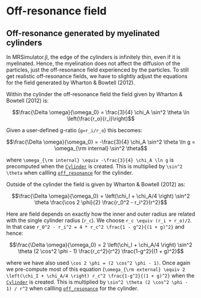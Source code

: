 # Off-resonance field
## Off-resonance generated by myelinated cylinders
In MRSimulator.jl, the edge of the cylinders is infinitely thin, even if it is myelinated. 
Hence, the myelination does not affect the diffusion of the particles, just the off-resonance field experienced by the particles.
To still get realistic off-resonance fields, we have to slightly adjust the equations for the field generated by Wharton & Bowtell (2012).

Within the cylinder the off-resonance field the field given by Wharton & Bowtell (2012) is:
```math
\frac{\Delta \omega}{\omega_0} = \frac{3}{4} \chi_A \sin^2 \theta \ln \left(\frac{r_o}{r_i}\right)
```
Given a user-defined g-ratio (``g=r_i/r_o``) this becomes:
```math
\frac{\Delta \omega}{\omega_0} = -\frac{3}{4} \chi_A \sin^2 \theta \ln g = \omega_{\rm internal} \sin^2 \theta
```
where ``\omega_{\rm internal} \equiv -\frac{3}{4} \chi_A \ln g`` is precomputed when the [`Cylinder`](@ref) is created.
This is multiplied by ``\sin^2 \theta`` when callling [`off_resonance`](@ref) for the cylinder.

Outside of the cylinder the field is given by Wharton & Bowtell (2012) as:
```math
\frac{\Delta \omega}{\omega_0} = \left(\chi_I + \chi_A/4 \right) \sin^2 \theta \frac{\cos 2 \phi}{2} \frac{r_0^2 - r_i^2}{r^2}
```
Here are field depends on exactly how the inner and outer radius are related with the single cylinder radius (``r_c``).
We choose ``r_c \equiv (r_i + r_o)/2``. In that case ``r_0^2 - r_i^2 = 4 * r_c^2 \frac{1 - g^2}{(1 + g)^2}`` and hence:
```math
\frac{\Delta \omega}{\omega_0} = 2 \left(\chi_I + \chi_A/4 \right) \sin^2 \theta (2 \cos^2 \phi - 1) \frac{r_c^2}{r^2} \frac{1-g^2}{(1 + g)^2}
```
where we have also used ``\cos 2 \phi = (2 \cos^2 \phi - 1)``.
Once again we pre-compute most of this equation (``\omega_{\rm external} \equiv 2 \left(\chi_I + \chi_A/4 \right) r_c^2 \frac{1-g^2}{(1 + g)^2}`` when the [`Cylinder`](@ref) is created.
This is multiplied by ``\sin^2 \theta (2 \cos^2 \phi - 1) / r^2`` when callling [`off_resonance`](@ref) for the cylinder.


